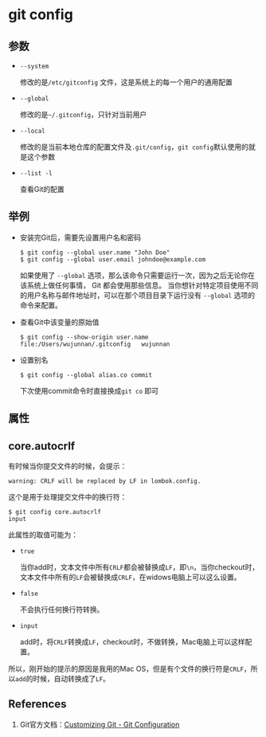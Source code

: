 # git config

## 参数

- `--system`

  修改的是`/etc/gitconfig` 文件，这是系统上的每一个用户的通用配置

- `--global`

  修改的是`~/.gitconfig`，只针对当前用户

- `--local`

  修改的是当前本地仓库的配置文件及`.git/config`，`git config`默认使用的就是这个参数

- `--list -l`

  查看Git的配置

## 举例

- 安装完Git后，需要先设置用户名和密码

  ```
  $ git config --global user.name "John Doe"
  $ git config --global user.email johndoe@example.com
  ```

  如果使用了 `--global` 选项，那么该命令只需要运行一次，因为之后无论你在该系统上做任何事情， Git 都会使用那些信息。 当你想针对特定项目使用不同的用户名称与邮件地址时，可以在那个项目目录下运行没有 `--global` 选项的命令来配置。

- 查看Git中该变量的原始值

  ```
  $ git config --show-origin user.name
  file:/Users/wujunnan/.gitconfig	wujunnan
  ```

- 设置别名

  ```
  $ git config --global alias.co commit
  ```

  下次使用commit命令时直接换成`git co` 即可

## 属性

## core.autocrlf

有时候当你提交文件的时候，会提示：

```
warning: CRLF will be replaced by LF in lombok.config.
```

这个是用于处理提交文件中的换行符：

```
$ git config core.autocrlf
input
```

此属性的取值可能为：

- `true`

  当你add时，文本文件中所有`CRLF`都会被替换成`LF`，即`\n`，当你checkout时，文本文件中所有的`LF`会被替换成`CRLF`，在widows电脑上可以这么设置。

- `false`

  不会执行任何换行符转换。

- `input`

  add时，将`CRLF`转换成`LF`，checkout时，不做转换，Mac电脑上可以这样配置。

所以，刚开始的提示的原因是我用的Mac OS，但是有个文件的换行符是`CRLF`，所以`add`的时候，自动转换成了`LF`。

## References

1. Git官方文档：[Customizing Git - Git Configuration](https://git-scm.com/book/en/v2/Customizing-Git-Git-Configuration)